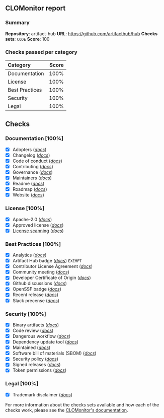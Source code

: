 ## CLOMonitor report

### Summary

**Repository**: artifact-hub
**URL**: https://github.com/artifacthub/hub
**Checks sets**:  `CODE`
**Score**: 100

### Checks passed per category

| Category  |  Score  |
| :----------------- | --------: |
|  Documentation  |  100%  |
|  License  |  100%  |
|  Best Practices  |  100%  |
|  Security  |  100%  |
|  Legal  |  100%  |

## Checks

### Documentation [100%]

  - [x] Adopters ([_docs_](https://clomonitor.io/docs/topics/checks/#adopters))
  - [x] Changelog ([_docs_](https://clomonitor.io/docs/topics/checks/#changelog))
  - [x] Code of conduct ([_docs_](https://clomonitor.io/docs/topics/checks/#code-of-conduct))
  - [x] Contributing ([_docs_](https://clomonitor.io/docs/topics/checks/#contributing))
  - [x] Governance ([_docs_](https://clomonitor.io/docs/topics/checks/#governance))
  - [x] Maintainers ([_docs_](https://clomonitor.io/docs/topics/checks/#maintainers))
  - [x] Readme ([_docs_](https://clomonitor.io/docs/topics/checks/#readme))
  - [x] Roadmap ([_docs_](https://clomonitor.io/docs/topics/checks/#roadmap))
  - [x] Website ([_docs_](https://clomonitor.io/docs/topics/checks/#website))
  
### License [100%]

  - [x] Apache-2.0 ([_docs_](https://clomonitor.io/docs/topics/checks/#spdx-id))
  - [x] Approved license ([_docs_](https://clomonitor.io/docs/topics/checks/#approved-license))
  - [x] [License scanning](https://license-scanning.url) ([_docs_](https://clomonitor.io/docs/topics/checks/#license-scanning))
  
### Best Practices [100%]

  - [x] Analytics ([_docs_](https://clomonitor.io/docs/topics/checks/#analytics))
  - [x] Artifact Hub badge ([_docs_](https://clomonitor.io/docs/topics/checks/#artifact-hub-badge)) `EXEMPT`
  - [x] Contributor License Agreement ([_docs_](https://clomonitor.io/docs/topics/checks/#contributor-license-agreement))
  - [x] Community meeting ([_docs_](https://clomonitor.io/docs/topics/checks/#community-meeting))
  - [x] Developer Certificate of Origin ([_docs_](https://clomonitor.io/docs/topics/checks/#developer-certificate-of-origin))
  - [x] Github discussions ([_docs_](https://clomonitor.io/docs/topics/checks/#github-discussions))
  - [x] OpenSSF badge ([_docs_](https://clomonitor.io/docs/topics/checks/#openssf-badge))
  - [x] Recent release ([_docs_](https://clomonitor.io/docs/topics/checks/#recent-release))
  - [x] Slack precense ([_docs_](https://clomonitor.io/docs/topics/checks/#slack-presence))
  
### Security [100%]

  - [x] Binary artifacts ([_docs_](https://clomonitor.io/docs/topics/checks/#binary-artifacts-from-openssf-scorecard))
  - [x] Code review ([_docs_](https://clomonitor.io/docs/topics/checks/#code-review-from-openssf-scorecard))
  - [x] Dangerous workflow ([_docs_](https://clomonitor.io/docs/topics/checks/#dangerous-workflow-from-openssf-scorecard))
  - [x] Dependency update tool ([_docs_](https://clomonitor.io/docs/topics/checks/#dependency-update-tool-from-openssf-scorecard))
  - [x] Maintained ([_docs_](https://clomonitor.io/docs/topics/checks/#maintained-from-openssf-scorecard))
  - [x] Software bill of materials (SBOM) ([_docs_](https://clomonitor.io/docs/topics/checks/#software-bill-of-materials-sbom))
  - [x] Security policy ([_docs_](https://clomonitor.io/docs/topics/checks/#security-policy))
  - [x] Signed releases ([_docs_](https://clomonitor.io/docs/topics/checks/#signed-releases-from-openssf-scorecard))
  - [x] Token permissions ([_docs_](https://clomonitor.io/docs/topics/checks/#token-permissions-from-openssf-scorecard))
  
### Legal [100%]

  - [x] Trademark disclaimer ([_docs_](https://clomonitor.io/docs/topics/checks/#trademark-disclaimer))
  
For more information about the checks sets available and how each of the checks work, please see the [CLOMonitor's documentation](https://clomonitor.io/docs/topics/checks/).



